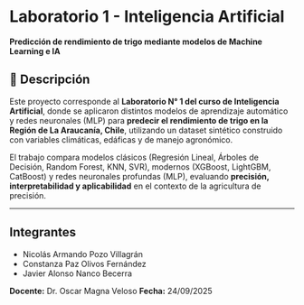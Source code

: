 # Laboratorio 1 - Inteligencia Artificial

**Predicción de rendimiento de trigo mediante modelos de Machine Learning e IA**

## 📌 Descripción

Este proyecto corresponde al **Laboratorio N° 1 del curso de Inteligencia Artificial**, donde se aplicaron distintos modelos de aprendizaje automático y redes neuronales (MLP) para **predecir el rendimiento de trigo en la Región de La Araucanía, Chile**, utilizando un dataset sintético construido con variables climáticas, edáficas y de manejo agronómico.

El trabajo compara modelos clásicos (Regresión Lineal, Árboles de Decisión, Random Forest, KNN, SVR), modernos (XGBoost, LightGBM, CatBoost) y redes neuronales profundas (MLP), evaluando **precisión, interpretabilidad y aplicabilidad** en el contexto de la agricultura de precisión.

---

## Integrantes

* Nicolás Armando Pozo Villagrán
* Constanza Paz Olivos Fernández
* Javier Alonso Nanco Becerra

**Docente:** Dr. Oscar Magna Veloso
**Fecha:** 24/09/2025

